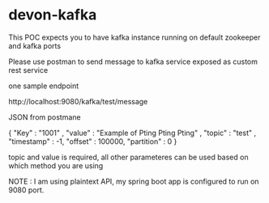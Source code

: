# devon-kafka

This POC expects you to have kafka instance running on default zookeeper and kafka ports 

Please use  postman to send message to kafka service exposed as custom rest service 

one sample endpoint 

  http://localhost:9080/kafka/test/message 

  JSON from postmane 

  {
	"Key" : "1001" ,
	"value" : "Example of Pting Pting Pting" , 
	"topic" : "test" ,
	"timestamp" : -1,
	"offset" : 100000,
	"partition" : 0
  } 

  topic and value is required, all other parameteres can be used based on which method you are using 

 NOTE :  I am using plaintext API, my spring boot app is configured to run on 9080 port. 

